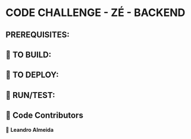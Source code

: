 # CODE CHALLENGE - ZÉ - BACKEND

## PREREQUISITES:

## 🔨 TO BUILD:
## 🚀 TO DEPLOY:

## 🏃 RUN/TEST:
## 🤝 Code Contributors

👤 **Leandro Almeida**